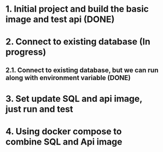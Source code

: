 # 1. Initial project and build the basic image and test api (DONE)

# 2. Connect to existing database (In progress)
## 2.1. Connect to existing database, but we can run along with environment variable (DONE)

# 3. Set update SQL and api image, just run and test

# 4. Using docker compose to combine SQL and Api image